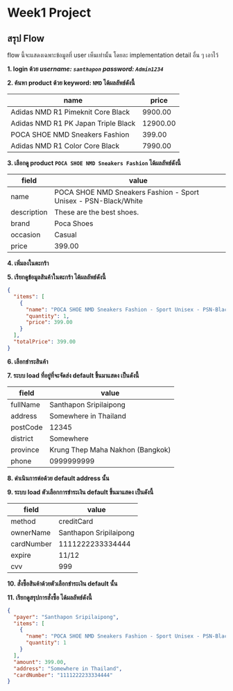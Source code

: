 # Week1 Project

## สรุป Flow
flow นี้จะแสดงเฉพาะข้อมูลที่ user เห็นเท่านั้น โดยละ implementation detail อื่น ๆ เอาไว้

**1. login ด้วย _username: `santhapon` password: `Admin1234`_**

**2. ค้นหา product ด้วย keyword: `NMD` ได้ผลลัพธ์ดังนี้**

| name                                | price    |
|-------------------------------------|----------|
| Adidas NMD R1 Pimeknit Core Black   | 9900.00  |
| Adidas NMD R1 PK Japan Triple Black | 12900.00 |
| POCA SHOE NMD Sneakers Fashion      | 399.00   |
| Adidas NMD R1 Color Core Black      | 7990.00  |

**3. เลือกดู product `POCA SHOE NMD Sneakers Fashion` ได้ผลลัพธ์ดังนี้**

| field       | value                                                           |
|-------------|-----------------------------------------------------------------|
| name        | POCA SHOE NMD Sneakers Fashion - Sport Unisex - PSN-Black/White |
| description | These are the best shoes.                                       |
| brand       | Poca Shoes                                                      |
| occasion    | Casual                                                          |
| price       | 399.00                                                          |

**4. เพิ่มลงในตะกร้า**

**5. เรียกดูข้อมูลสินค้าในตะกร้า ได้ผลลัพธ์ดังนี้**

```json
{
  "items": [
    {
      "name": "POCA SHOE NMD Sneakers Fashion - Sport Unisex - PSN-Black/White",
      "quantity": 1,
      "price": 399.00
    }
  ],
  "totalPrice": 399.00
}
```

**6. เลือกชำระสินค้า**

**7. ระบบ load ที่อยู่ที่จะจัดส่ง default ขึ้นมาแสดง เป็นดังนี้**

| field     | value                            |
|-----------|----------------------------------|
| fullName  | Santhapon Sripilaipong           |
| address   | Somewhere in Thailand            |
| postCode  | 12345                            |
| district  | Somewhere                        |
| province  | Krung Thep Maha Nakhon (Bangkok) |
| phone     | 0999999999                       |

**8. ดำเนินการต่อด้วย default address นั้น**

**9. ระบบ load ตัวเลือกการชำระเงิน default ขึ้นมาแสดง เป็นดังนี้**

| field         | value                  |
|---------------|------------------------|
| method        | creditCard             |
| ownerName     | Santhapon Sripilaipong |
| cardNumber    | 1111222233334444       |
| expire        | 11/12                  |
| cvv           | 999                    |

**10. สั่งซื้อสินค้าด้วยตัวเลือกชำระเงิน default นั้น**

**11. เรียกดูสรุปการสั่งซื้อ ได้ผลลัพธ์ดังนี้**

```json
{
  "payer": "Santhapon Sripilaipong",
  "items": [
    {
      "name": "POCA SHOE NMD Sneakers Fashion - Sport Unisex - PSN-Black/White",
      "quantity": 1
    }
  ],
  "amount": 399.00,
  "address": "Somewhere in Thailand",
  "cardNumber": "1111222233334444"
}
```
